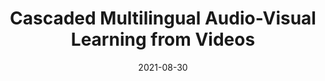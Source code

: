 ---
title: "Cascaded Multilingual Audio-Visual Learning from Videos"
authors:
  - key: andrewrouditchenko
  - key: angieboggust
  - key: daveharwath
  - key: samthomas
  - key: hildekuehne
  - key: brianchen
  - key: rameswarpanda
  - key: rogerioferis
  - key: michaelpicheny
  - key: jimglass
venue: interspeech
type: conference
date: 2021-08-30
links:
  - name: Project
    icon: project
    url: "https://avlnet.csail.mit.edu/"
  - name: Paper
    icon: paper
    url: "https://www.isca-speech.org/archive/pdfs/interspeech_2021/rouditchenko21b_interspeech.pdf"
  - name: Video
    icon: video
    url: "https://www.youtube.com/watch?v=cJHsSEcCRYs"
  - name: Code
    icon: code
    url: "https://github.com/roudimit/AVLnet"
---
